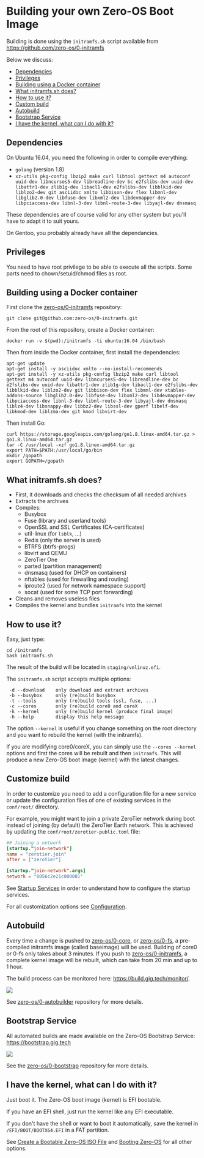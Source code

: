 # Building your own Zero-OS Boot Image

Building is done using the `initramfs.sh` script available from https://github.com/zero-os/0-initramfs

Below we discuss:

- [Dependencies](#dependencies)
- [Privileges](#privileges)
- [Building using a Docker container](#docker)
- [What initramfs.sh does?](#whatitdoes)
- [How to use it?](#howtouse)
- [Custom build](#custom)
- [Autobuild](#autobuild)
- [Bootstrap Service](#bootstrap)
- [I have the kernel, what can I do with it?](#whatnext)


<a id="dependencies"></a>
## Dependencies

On Ubuntu 16.04, you need the following in order to compile everything:

 - `golang` (version 1.8)
 - `xz-utils pkg-config lbzip2 make curl libtool gettext m4 autoconf uuid-dev libncurses5-dev libreadline-dev bc e2fslibs-dev uuid-dev libattr1-dev zlib1g-dev libacl1-dev e2fslibs-dev libblkid-dev liblzo2-dev git asciidoc xmlto libbison-dev flex libmnl-dev libglib2.0-dev libfuse-dev libxml2-dev libdevmapper-dev libpciaccess-dev libnl-3-dev libnl-route-3-dev libyajl-dev dnsmasq`

These dependencies are of course valid for any other system but you'll have to adapt it to suit yours.

On Gentoo, you probably already have all the dependancies.


<a id="privileges"></a>
## Privileges

You need to have root privilege to be able to execute all the scripts.
Some parts need to chown/setuid/chmod files as root.


<a id="docker"></a>
## Building using a Docker container

First clone the [zero-os/0-initramfs](https://github.com/zero-os/0-initramfs) repository:
```shell
git clone git@github.com:zero-os/0-initramfs.git
```

From the root of this repository, create a Docker container:
```shell
docker run -v $(pwd):/initramfs -ti ubuntu:16.04 /bin/bash
```

Then from inside the Docker container, first install the dependencies:

```shell
apt-get update
apt-get install -y asciidoc xmlto --no-install-recommends
apt-get install -y xz-utils pkg-config lbzip2 make curl libtool gettext m4 autoconf uuid-dev libncurses5-dev libreadline-dev bc e2fslibs-dev uuid-dev libattr1-dev zlib1g-dev libacl1-dev e2fslibs-dev libblkid-dev liblzo2-dev git libbison-dev flex libmnl-dev xtables-addons-source libglib2.0-dev libfuse-dev libxml2-dev libdevmapper-dev libpciaccess-dev libnl-3-dev libnl-route-3-dev libyajl-dev dnsmasq liblz4-dev libsnappy-dev libbz2-dev libssl-dev gperf libelf-dev libkmod-dev liblzma-dev git kmod libvirt-dev
```

Then install Go:
```shell
curl https://storage.googleapis.com/golang/go1.8.linux-amd64.tar.gz > go1.8.linux-amd64.tar.gz
tar -C /usr/local -xzf go1.8.linux-amd64.tar.gz
export PATH=$PATH:/usr/local/go/bin
mkdir /gopath
export GOPATH=/gopath
```

<a id="whatitdoes"></a>
## What initramfs.sh does?

 - First, it downloads and checks the checksum of all needed archives
 - Extracts the archives
 - Compiles:
    - Busybox
    - Fuse (library and userland tools)
    - OpenSSL and SSL Certificates (CA-certificates)
    - util-linux (for `lsblk`, ...)
    - Redis (only the server is used)
    - BTRFS (btrfs-progs)
    - libvirt and QEMU
    - ZeroTier One
    - parted (partition management)
    - dnsmasq (used for DHCP on containers)
    - nftables (used for firewalling and routing)
    - iproute2 (used for network namespace support)
    - socat (used for some TCP port forwarding)
 - Cleans and removes useless files
 - Compiles the kernel and bundles `initramfs` into the kernel


<a id="howtouse"></a>
## How to use it?

Easy, just type:
```shell
cd /initramfs
bash initramfs.sh
```

The result of the build will be located in `staging/vmlinuz.efi`.

The `initramfs.sh` script accepts multiple options:

```
 -d --download    only download and extract archives
 -b --busybox     only (re)build busybox
 -t --tools       only (re)build tools (ssl, fuse, ...)
 -c --cores       only (re)build core0 and coreX
 -k --kernel      only (re)build kernel (produce final image)
 -h --help        display this help message
```

The option `--kernel` is useful if you change something on the root directory and you want to rebuild the kernel (with the initramfs).

If you are modifying core0/coreX, you can simply use the `--cores --kernel` options and first the cores will be rebuilt and then `initramfs`. This will produce a new Zero-OS boot image (kernel) with the latest changes.


<a id="custom"></a>
## Customize build

In order to customize you need to add a configuration file for a new service or update the configuration files of one of existing services in the `conf/root/` directory.

For example, you might want to join a private ZeroTier network during boot instead of joining (by default) the ZeroTier Earth network. This is achieved by updating the `conf/root/zerotier-public.toml` file:

```toml
## Joining a network
[startup."join-network"]
name = "zerotier.join"
after = ["zerotier"]

[startup."join-network".args]
network = "8056c2e21c000001"
```

See [Startup Services](../config/startup.md) in order to understand how to configure the startup services.

For all customization options see [Configuration](../config/config.md).


<a id="autobuild"></a>
## Autobuild

Every time a change is pushed to [zero-os/0-core](../../), or [zero-os/0-fs](https://github.com/zero-os/0-fs), a pre-compiled initramfs image (called baseimage) will be used.
Building of core0 or 0-fs only takes about 3 minutes.
If you push to [zero-os/0-initramfs](https://github.com/zero-os/0-initramfs), a complete kernel image will be rebuilt, which can take from 20 min and up to 1 hour.

The build process can be monitored here: https://build.gig.tech/monitor/.

![](build-monitoring.png)

See [zero-os/0-autobuilder](https://github.com/zero-os/0-autobuilder) repository for more details.


<a id="bootstrap"></a>
## Bootstrap Service

All automated builds are made available on the Zero-OS Bootstrap Service: https://bootstrap.gig.tech

![](bootstrap-service.png)

See the [zero-os/0-bootstrap](https://github.com/zero-os/0-bootstrap) repository for more details.


<a id="whatnext"></a>
## I have the kernel, what can I do with it?

Just boot it. The Zero-OS boot image (kernel) is EFI bootable.

If you have an EFI shell, just run the kernel like any EFI executable.

If you don't have the shell or want to boot it automatically, save the kernel in `/EFI/BOOT/BOOTX64.EFI` in a FAT partition.

See [Create a Bootable Zero-OS ISO File](booting/iso.md) and [Booting Zero-OS](../booting/booting.md) for all other options.
